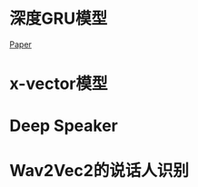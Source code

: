 # 深度GRU模型

[Paper](/public/pdf/cs/applsci-11-03603.pdf)

# x-vector模型

# Deep Speaker

# Wav2Vec2的说话人识别
